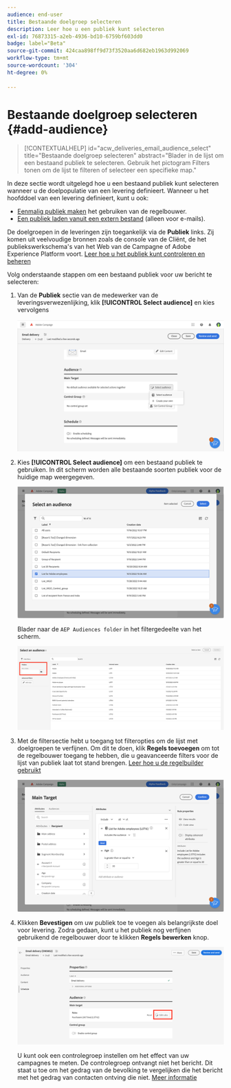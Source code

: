 ```yaml
---
audience: end-user
title: Bestaande doelgroep selecteren
description: Leer hoe u een publiek kunt selecteren
exl-id: 76873315-a2eb-4936-bd10-6759bf603dd0
badge: label="Beta"
source-git-commit: 424caa898ff9d73f3520aa6d682eb1963d992069
workflow-type: tm+mt
source-wordcount: '304'
ht-degree: 0%

---
```



# Bestaande doelgroep selecteren {#add-audience}

>[!CONTEXTUALHELP]
>id="acw_deliveries_email_audience_select"
>title="Bestaande doelgroep selecteren"
>abstract="Blader in de lijst om een bestaand publiek te selecteren. Gebruik het pictogram Filters tonen om de lijst te filteren of selecteer een specifieke map."

In deze sectie wordt uitgelegd hoe u een bestaand publiek kunt selecteren wanneer u de doelpopulatie van een levering definieert. Wanneer u het hoofddoel van een levering definieert, kunt u ook:

* [Eenmalig publiek maken](one-time-audience.md) het gebruiken van de regelbouwer.
* [Een publiek laden vanuit een extern bestand](file-audience.md) (alleen voor e-mails).

De doelgroepen in de leveringen zijn toegankelijk via de **Publiek** links. Zij komen uit veelvoudige bronnen zoals de console van de Cliënt, de het publiekswerkschema&#39;s van het Web van de Campagne of Adobe Experience Platform voort. [Leer hoe u het publiek kunt controleren en beheren](manage-audience.md)

Volg onderstaande stappen om een bestaand publiek voor uw bericht te selecteren:

1. Van de **Publiek** sectie van de medewerker van de leveringsverwezenlijking, klik **[!UICONTROL Select audience]** en kies vervolgens

   ![](assets/create-audience.png)

1. Kies **[!UICONTROL Select audience]** om een bestaand publiek te gebruiken. In dit scherm worden alle bestaande soorten publiek voor de huidige map weergegeven.

   ![](assets/create-audience2.png)

   Blader naar de `AEP Audiences folder` in het filtergedeelte van het scherm.

   ![](assets/select-audience-folder.png)

1. Met de filtersectie hebt u toegang tot filteropties om de lijst met doelgroepen te verfijnen. Om dit te doen, klik **Regels toevoegen** om tot de regelbouwer toegang te hebben, die u geavanceerde filters voor de lijst van publiek laat tot stand brengen. [Leer hoe u de regelbuilder gebruikt](segment-builder.md)

   ![](assets/create-audience4.png)

1. Klikken **Bevestigen** om uw publiek toe te voegen als belangrijkste doel voor levering. Zodra gedaan, kunt u het publiek nog verfijnen gebruikend de regelbouwer door te klikken **Regels bewerken** knop.

   ![](assets/refine-audience.png)

   U kunt ook een controlegroep instellen om het effect van uw campagnes te meten. De controlegroep ontvangt niet het bericht. Dit staat u toe om het gedrag van de bevolking te vergelijken die het bericht met het gedrag van contacten ontving die niet. [Meer informatie](control-group.md)
